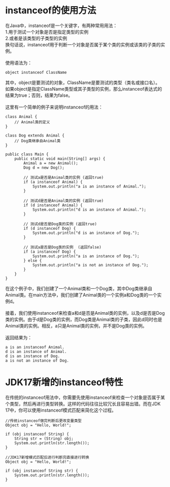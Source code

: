 <h1>instanceof的使用方法</h1>

在Java中，instanceof是一个关键字，有两种常用用法： </br>
1.用于测试一个对象是否是指定类型的实例 </br>
2.或者是该类型的子类型的实例 </br>
换句话说，instanceof用于判断一个对象是否属于某个类的实例或该类的子类的实例。 </br>
 </br>
 使用语法为： </br>

 ```
object instanceof ClassName
```

其中，object是要测试的对象，ClassName是要测试的类型（类名或接口名）。</br>
如果object是指定ClassName类型或其子类型的实例，那么instanceof表达式的结果为true；否则，结果为false。</br>
</br>
这里有一个简单的例子来说明instanceof的用法：</br>

```
class Animal {  
    // Animal类的定义  
}  
  
class Dog extends Animal {  
    // Dog类继承自Animal类  
}  
  
public class Main {  
    public static void main(String[] args) {  
        Animal a = new Animal();  
        Dog d = new Dog();  
          
        // 测试a是否是Animal类的实例 (返回true)  
        if (a instanceof Animal) {  
            System.out.println("a is an instance of Animal.");  
        }  
          
        // 测试d是否是Animal类的实例 (返回true)    
        if (d instanceof Animal) {  
            System.out.println("d is an instance of Animal.");  
        }  
          
        // 测试d是否是Dog类的实例 (返回true)    
        if (d instanceof Dog) {  
            System.out.println("d is an instance of Dog.");  
        }  
          
        // 测试a是否是Dog类的实例  (返回false)   
        if (a instanceof Dog) {  
            System.out.println("a is an instance of Dog.");  
        } else {  
            System.out.println("a is not an instance of Dog.");  
        }  
    }  
}
```

在这个例子中，我们创建了一个Animal类和一个Dog类，其中Dog类继承自Animal类。在main方法中，我们创建了Animal类的一个实例a和Dog类的一个实例d。</br>
</br>
接着，我们使用instanceof来检查a和d是否是Animal类的实例，以及d是否是Dog类的实例。由于d是Dog类的实例，而Dog类是Animal类的子类，因此d同时也是Animal类的实例。相反，a只是Animal类的实例，并不是Dog类的实例。</br>
</br>
返回结果为：</br>

```
a is an instanceof Animal.
d is an instance of Animal.  
d is an instance of Dog.  
a is not an instance of Dog.
```


<h1>JDK17新增的instanceof特性</h1>
在传统的instanceof用法中，你需要先使用instanceof来检查一个对象是否属于某个类型，然后再进行类型转换。这样的代码往往比较冗长且容易出错。而在JDK 17中，你可以使用instanceof模式匹配来简化这个过程。</br>

```
//传统instanceof做完判断后更改变量类型
Object obj = "Hello, World!";  
  
if (obj instanceof String) {  
    String str = (String) obj;  
    System.out.println(str.length());  
}

//JDK17新增模式匹配后进行判断完直接进行转换
Object obj = "Hello, World!";  
  
if (obj instanceof String str) {  
    System.out.println(str.length());  
}
```

